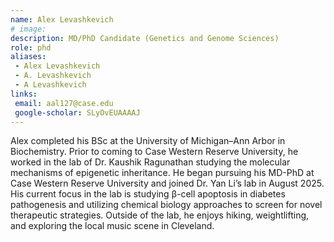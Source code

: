 ```yaml
---
name: Alex Levashkevich
# image: 
description: MD/PhD Candidate (Genetics and Genome Sciences)
role: phd
aliases:
 - Alex Levashkevich
 - A. Levashkevich
 - A Levashkevich
links:
 email: aal127@case.edu
 google-scholar: SLyOvEUAAAAJ
---
```


Alex completed his BSc at the University of Michigan–Ann Arbor in Biochemistry. Prior to coming to Case Western Reserve University, he worked in the lab of Dr. Kaushik Ragunathan studying the molecular mechanisms of epigenetic inheritance. He began pursuing his MD-PhD at Case Western Reserve University and joined Dr. Yan Li’s lab in August 2025. His current focus in the lab is studying β-cell apoptosis in diabetes pathogenesis and utilizing chemical biology approaches to screen for novel therapeutic strategies. Outside of the lab, he enjoys hiking, weightlifting, and exploring the local music scene in Cleveland.
